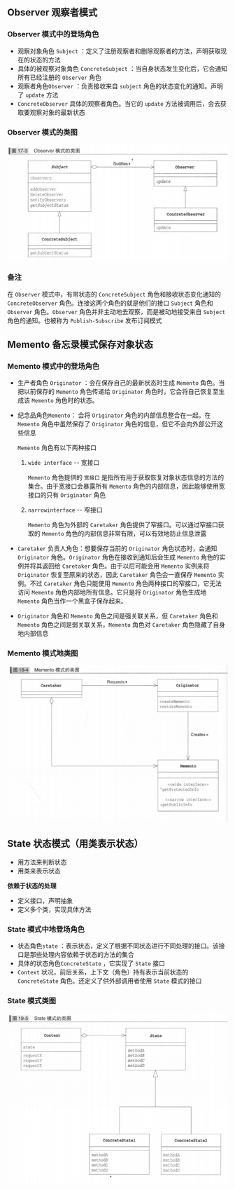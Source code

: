 ## Observer 观察者模式

### Observer 模式中的登场角色

* 观察对象角色 `Subject` ：定义了注册观察者和删除观察者的方法，声明获取现在的状态的方法
* 具体的被观察对象角色 `ConcreteSubject` ：当自身状态发生变化后，它会通知所有已经注册的 `Observer` 角色
* 观察者角色`Observer` ：负责接收来自 `subject` 角色的状态变化的通知。声明了 `update` 方法
* `ConcreteObserver` 具体的观察者角色。当它的 `update` 方法被调用后，会去获取要观察对象的最新状态 

### Observer 模式的类图

![](./ClassDiagram/Observer模式类图.png)

### 备注

在 `Observer` 模式中，有带状态的 `ConcreteSubject` 角色和接收状态变化通知的 `ConcreteObserver` 角色。连接这两个角色的就是他们的接口 `Subject` 角色和 `Observer` 角色。`Observer`  角色并非主动地去观察，而是被动地接受来自 `Subject` 角色的通知。也被称为 `Publish-Subscribe` 发布订阅模式

## Memento 备忘录模式保存对象状态

### Memento 模式中的登场角色

* 生产者角色 `Originator` ：会在保存自己的最新状态时生成 `Memento` 角色。当把以前保存的 `Memento` 角色传递给 `Originator` 角色时，它会将自己恢复至生成该 `Memento` 角色时的状态。

* 纪念品角色`Memento`： 会将 `Originator` 角色的内部信息整合在一起。在 `Memento` 角色中虽然保存了 `Originator` 角色的信息，但它不会向外部公开这些信息

  `Memento` 角色有以下两种接口

  1. `wide interface` -- 宽接口

     `Memento` 角色提供的 `宽接口` 是指所有用于获取恢复对象状态信息的方法的集合。由于宽接口会暴露所有 `Memento` 角色的内部信息，因此能够使用宽接口的只有 `Originator` 角色

  2. `narrowinterface` -- 窄接口

     `Memento` 角色为外部的 `Caretaker` 角色提供了窄接口。可以通过窄接口获取的 `Memento` 角色的内部信息非常有限，可以有效地防止信息泄露

* `Caretaker` 负责人角色：想要保存当前的 `Originator` 角色状态时，会通知 `Originator` 角色。`Originator` 角色在接收到通知后会生成 `Memento` 角色的实例并将其返回给 `Caretaker` 角色。由于以后可能会用 `Memento` 实例来将 `Originator` 恢复至原来的状态，因此 `Caretaker` 角色会一直保存 `Memento` 实例。不过 `Caretaker` 角色只能使用 `Memento` 角色两种接口的窄接口，它无法访问 `Memento` 角色内部地所有信息。它只是将 `Originator` 角色生成地 `Memento` 角色当作一个黑盒子保存起来。
* `Originator` 角色和 `Memento` 角色之间是强关联关系，但 `Caretaker` 角色和 `Memento` 角色之间是弱关联关系，`Memento` 角色对 `Caretaker` 角色隐藏了自身地内部信息

### Memento 模式地类图

![](./ClassDiagram/Memento模式类图.png)

## State 状态模式（用类表示状态）

* 用方法来判断状态
* 用类来表示状态

**依赖于状态的处理**

* 定义接口，声明抽象
* 定义多个类，实现具体方法

### State 模式中地登场角色

* 状态角色`state` ：表示状态，定义了根据不同状态进行不同处理的接口。该接口是那些处理内容依赖于状态的方法的集合
* 具体的状态角色`ConcreteState` ，它实现了 `State` 接口
* `Context` 状况，前后关系，上下文（角色）持有表示当前状态的 `ConcreteState` 角色。还定义了供外部调用者使用 `State` 模式的接口

### State 模式类图

![](./ClassDiagram/State模式类图.png)

